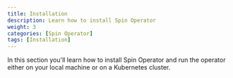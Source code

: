```yaml
---
title: Installation
description: Learn how to install Spin Operator
weight: 3
categories: [Spin Operator]
tags: [Installation]
---
```


In this section you'll learn how to install Spin Operator and run the operator either on your local machine or on a Kubernetes cluster.
